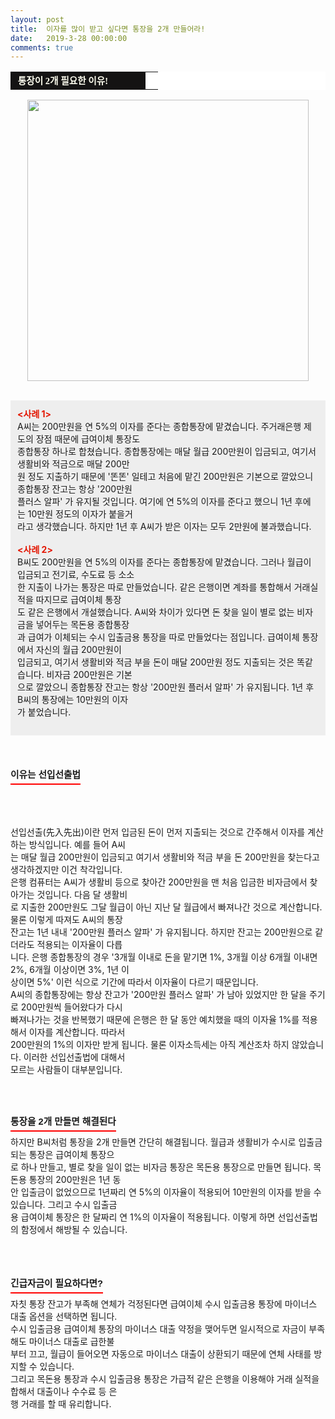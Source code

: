```yaml
---
layout: post
title:  이자를 많이 받고 싶다면 통장을 2개 만들어라!
date:   2019-3-28 00:00:00
comments: true
---
```






<span style="font-size: 10pt;"><div><table width="99%" bgcolor="#ffffff" cellspacing="1" cellpadding="2"><tbody><tr><td width="200" bgcolor="#141313" style-="border-bottom:#141313 1px solid; border-left:#141313 1px solid; border-top:#141313 1px solid; &#13;&#10;border-right:#141313 1px solid"><span style="color: rgb(0, 0, 0); font-family: 맑은 고딕, dotum, verdana; font-size: 11pt;"><strong><span syle="font-size:11pt"><font color="#fffff0">&nbsp;통장이 2개 필요한 이유!</font></span></strong></span></td><td style="border-width: 0px 0px 1px; border-style: solid; border-color: rgb(255, 255, 255) rgb(255, 255, 255) rgb(20, 19, 19);"><span style="font-size: 11pt;"><font color="#000000">&nbsp;</font></span></td></tr></tbody></table><p style="margin: 0px;"><div class="imageblock center" style="text-align: center; clear: both;"><span data-url="https://t1.daumcdn.net/cfile/tistory/150856494F61939A03?download" data-lightbox="lightbox"><img width="450" height="300" style="height: auto; cursor: pointer; max-width: 100%;" alt="" src="https://t1.daumcdn.net/cfile/tistory/150856494F61939A03" filename="cfile27.uf@150856494F61939A031719.jpg" filemime=""></span></div><p></p><br><div class="txc-textbox" style="padding: 10px; border: 1px solid rgb(238, 238, 238); border-image: none; background-color: rgb(238, 238, 238);"><strong><font color="#e31600">&lt;사례 1&gt;<br></font></strong>A씨는 200만원을 연 5%의 이자를 준다는 종합통장에 맡겼습니다. 주거래은행 제도의 장점 때문에 급여이체 통장도<br> 종합통장 하나로 합쳤습니다.&nbsp;종합통장에는 매달 월급 200만원이 입금되고, 여기서 생활비와 적금으로 매달 200만<br> 원 정도 지출하기 때문에 '똔똔' 일테고 처음에 맡긴 200만원은 기본으로 깔았으니 종합통장 잔고는 항상 '200만원<br> 플러스 알파' 가 유지될 것입니다. 여기에 연 5%의 이자를 준다고 했으니 1년 후에는 10만원 정도의 이자가 붙을거<br> 라고 생각했습니다. 하지만 1년 후 A씨가 받은 이자는 모두 2만원에 불과했습니다.<br><br><strong><font color="#e31600">&lt;사례 2&gt;<br></font></strong>B씨도 200만원을 연 5%의 이자를 준다는 종합통장에 맡겼습니다. 그러나 월급이 입금되고 전기료, 수도료 등 소소<br> 한 지출이 나가는 통장은 따로 만들었습니다. 같은 은행이면 계좌를 통합해서 거래실적을 따지므로 급여이체 통장<br> 도 같은 은행에서 개설했습니다. A씨와 차이가 있다면 돈 찾을 일이 별로 없는 비자금을 넣어두는 목돈용 종합통장<br> 과 급여가 이체되는 수시 입출금용 통장을 따로 만들었다는 점입니다. 급여이체 통장에서 자신의 월급 200만원이<br> 입금되고, 여기서 생활비와 적금 부을 돈이 매달 200만원 정도 지출되는 것은 똑같습니다. 비자금 200만원은 기본<br> 으로 깔았으니 종합통장 잔고는 항상 '200만원 플러서 알파' 가 유지됩니다. 1년 후 B씨의 통장에는 10만원의 이자<br> 가 붙었습니다.<br><br></div><br><br><br><h3 style="font: bold 11pt/normal 맑은 고딕, Dotum, Sans-serif; margin: 0px; padding: 0px 0px 5px; border-bottom-color: rgb(255, 0, 0); border-bottom-width: 2px; border-bottom-style: solid; float: left; font-size-adjust: none; font-stretch: normal;">이유는 선입선출법</h3></div><p>﻿</p></span><p><br></p>
<p><span style="font-size: 10pt;"><p>﻿<br>선입선출(先入先出)이란 먼저 입금된 돈이 먼저 지출되는 것으로 간주해서 이자를 계산하는 방식입니다. 예를 들어 A씨<br> 는 매달 월급 200만원이 입금되고 여기서 생활비와 적금 부을 돈 200만원을 찾는다고 생각하겠지만 이건 착각입니다.<br>은행 컴퓨터는 A씨가 생활비 등으로 찾아간 200만원을 맨 처음 입금한 비자금에서 찾아가는 것입니다. 다음 달 생활비<br> 로 지출한 200만원도 그달 월급이 아닌 지난 달 월급에서 빠져나간 것으로 계산합니다. 물론 이렇게 따져도 A씨의 통장<br> 잔고는 1년 내내 '200만원 플러스 알파' 가 유지됩니다. 하지만 잔고는 200만원으로 같더라도 적용되는 이자율이 다릅<br> 니다. 은행 종합통장의 경우 '3개월 이내로 돈을 맡기면 1%, 3개월 이상 6개월 이내면 2%, 6개월 이상이면 3%, 1년 이<br> 상이면 5%' 이런 식으로 기간에 따라서 이자율이 다르기 때문입니다.<br>A씨의 종합통장에는 항상 잔고가 '200만원 플러스 알파' 가 남아 있었지만 한 달을 주기로 200만원씩 들어왔다가 다시<br> 빠져나가는 것을 반복했기 때문에 은행은 한 달 동안 예치했을 때의 이자율 1%를 적용해서 이자를 계산합니다. 따라서<br>200만원의 1%의 이자만 받게 됩니다. 물론 이자소득세는 아직 계산조차 하지 않았습니다. 이러한 선입선출법에 대해서<br> 모르는 사람들이 대부분입니다. <br></p>
<p><br><br></p><h3 style="font: bold 11pt/normal 맑은 고딕, Dotum, Sans-serif; margin: 0px; padding: 0px 0px 5px; border-bottom-color: rgb(255, 0, 0); border-bottom-width: 2px; border-bottom-style: solid; float: left; font-size-adjust: none; font-stretch: normal;">통장을 2개 만들면 해결된다</h3><p>﻿<br><br>하지만 B씨처럼 통장을 2개 만들면 간단히 해결됩니다. 월급과 생활비가 수시로 입출금 되는 통장은 급여이체 통장으<br> 로 하나 만들고, 별로 찾을 일이 없는 비자금 통장은 목돈용 통장으로 만들면 됩니다. 목돈용 통장의 200만원은 1년 동 <br> 안 입출금이 없었으므로 1년짜리 연 5%의 이자율이 적용되어 10만원의 이자를 받을 수 있습니다. 그리고 수시 입출금<br> 용 급여이체 통장은 한 달짜리 연 1%의 이자율이 적용됩니다. 이렇게 하면 선입선출법의 함정에서 해방될 수 있습니다.<br><br><br><br></p><h3 style="font: bold 11pt/normal 맑은 고딕, Dotum, Sans-serif; margin: 0px; padding: 0px 0px 5px; border-bottom-color: rgb(255, 0, 0); border-bottom-width: 2px; border-bottom-style: solid; float: left; font-size-adjust: none; font-stretch: normal;">긴급자금이 필요하다면?</h3><p>﻿<br><br>자칫 통장 잔고가 부족해 연체가 걱정된다면 급여이체 수시 입출금용 통장에 마이너스 대출 옵션을 선택하면 됩니다.<br>수시 입출금용 급여이체 통장의 마이너스 대출 약정을 맺어두면 일시적으로 자금이 부족해도 마이너스 대출로 급한불<br> 부터 끄고, 월급이 들어오면 자동으로 마이너스 대출이 상환되기 때문에 연체 사태를 방지할 수 있습니다.<br>그리고 목돈용 통장과 수시 입출금용 통장은 가급적 같은 은행을 이용해야 거래 실적을 합해서 대출이나 수수료 등 은<br> 행 거래를 할 때 유리합니다.<br></p></span></p>
<p><br></p>